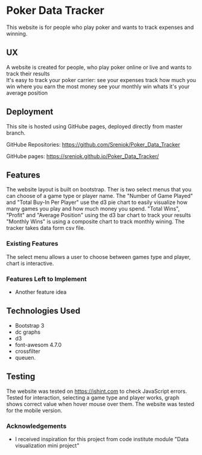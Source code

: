 # Poker Data Tracker

This website is for people who play poker and wants to track expenses and winning. 
## UX

A website is created for people, who play poker online or live and wants to track their results  
It's easy to track your poker carrier:
see your expenses 
track how much you win 
where you earn the most money
see your monthly win
whats it's your average position 

 ## Deployment

This site is hosted using GitHube pages, deployed directly from master branch.

GitHube Repositories: https://github.com/Sreniok/Poker_Data_Tracker

GitHube pages:  https://sreniok.github.io/Poker_Data_Tracker/

## Features

The website layout is built on bootstrap.
Ther is two select menus that you can choose of a game type or player name.
The "Number of Game Played" and "Total Buy-In Per Player" use the d3 pie chart to easily visualize how many games you play and how much money you spend.
"Total Wins", "Profit" and "Average Position" using the d3 bar chart to  track your results 
"Monthly Wins" is using a composite chart to track monthly wining.
The tracker takes data form csv file.

### Existing Features
The select menu allows a user to choose between games type and player, chart is interactive.

### Features Left to Implement
- Another feature idea

## Technologies Used

- Bootstrap 3
- dc graphs 
- d3
- font-awesom 4.7.0
- crossfilter
- queuen.

## Testing

The website was tested on https://jshint.com to check JavaScript errors. Tested for interaction, selecting a game type and player works, graph shows correct value when hover mouse over them. The website was tested for the mobile version.


### Acknowledgements

- I received inspiration for this project from code institute module "Data visualization mini project"
